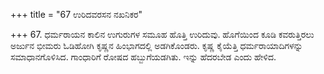 +++
title = "67 ಉರಿದವರಸನ ನಖನಿಕರ"

+++
67. ಧರ್ಮರಾಯನ ಕಾಲಿನ ಉಗುರುಗಳ ಸಮೂಹ ಹೊತ್ತಿ ಉರಿದುವು. ಹೊಗೆಯಿಂದ ಕೂಡಿ ಕವರುತ್ತಿರಲು ಅರ್ಜುನ ಭೀಮರು ಓಡಿಹೋಗಿ ಕೃಷ್ಣನ ಹಿಂಭಾಗದಲ್ಲಿ ಅಡಗಿಕೊಂಡರು. ಕೃಷ್ಣ ಕೈಯೆತ್ತಿ ಧರ್ಮರಾಯಾದಿಗಳನ್ನು ಸಮಾಧಾನಗೊಳಿಸಿದ. ಗಾಂಧಾರಿಗೆ ರೋಷದ ಹಬ್ಬುಗೆಯಡಗಿತು. ಇನ್ನು ಹೆದರಬೇಡ ಎಂದು ಹೇಳಿದ.